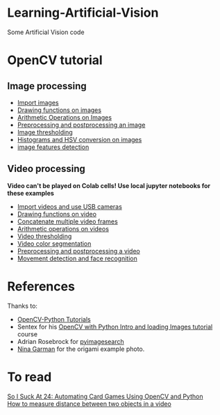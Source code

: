 # Learning-Artificial-Vision
Some Artificial Vision code

# OpenCV tutorial
## Image processing
* [Import images](https://github.com/JaledMC/Learning-Artificial-Vision/blob/master/Import_images.ipynb)
* [Drawing functions on images](https://github.com/JaledMC/Learning-Artificial-Vision/blob/master/drawing_functions_images.ipynb)
* [Arithmetic Operations on Images](https://github.com/JaledMC/Learning-Artificial-Vision/blob/master/arithmetic_operations_images.ipynb)
* [Preprocessing and postprocessing an image](https://github.com/JaledMC/Learning-Artificial-Vision/blob/master/preprocess_image.ipynb)
* [Image thresholding](https://github.com/JaledMC/Learning-Artificial-Vision/blob/master/Image_thresholding.ipynb)
* [Histograms and HSV conversion on images](https://github.com/JaledMC/Learning-Artificial-Vision/blob/master/histograms_HSV_images.ipynb)
* [image features detection](https://github.com/JaledMC/Learning-Artificial-Vision/blob/master/image_feature_detection.ipynb)

## Video processing

**Video can't be played on Colab cells! Use local jupyter notebooks for these examples**

* [Import videos and use USB cameras](https://github.com/JaledMC/Learning-Artificial-Vision/blob/master/import_videos_USB_cameras.ipynb)
* [Drawing functions on video](https://github.com/JaledMC/Learning-Artificial-Vision/blob/master/drawing_functions_video.ipynb)
* [Concatenate multiple video frames](https://github.com/JaledMC/Learning-Artificial-Vision/blob/master/Concatenate_multiple_video_frames.ipynb)
* [Arithmetic operations on videos](https://github.com/JaledMC/Learning-Artificial-Vision/blob/master/arithmetic_operations_videos.ipynb)
* [Video thresholding](https://github.com/JaledMC/Learning-Artificial-Vision/blob/master/video_thresholding_gradients.ipynb)
* [Video color segmentation](https://github.com/JaledMC/Learning-Artificial-Vision/blob/master/video_color_segmentation.ipynb)
* [Preprocessing and postprocessing a video](https://github.com/JaledMC/Learning-Artificial-Vision/blob/master/preprocess_video.ipynb)
* [Movement detection and face recognition](https://github.com/JaledMC/Learning-Artificial-Vision/blob/master/movement_face_detection.ipynb)

# References
Thanks to:   
* [OpenCV-Python Tutorials](https://opencv-python-tutroals.readthedocs.io/en/latest/py_tutorials/py_tutorials.html)  
* Sentex for his [OpenCV with Python Intro and loading Images tutorial](https://pythonprogramming.net/loading-images-python-opencv-tutorial/) course  
* Adrian Rosebrock for [pyimagesearch](https://www.pyimagesearch.com/)   
* [Nina Garman](https://pixabay.com/en/users/billithecat-7996303/) for the origami example photo.   

# To read  
[So I Suck At 24: Automating Card Games Using OpenCV and Python](https://arnab.org/blog/so-i-suck-24-automating-card-games-using-opencv-and-python)  
[How to measure distance between two objects in a video](http://answers.opencv.org/question/177732/how-to-measure-distance-between-2-objects-in-a-video-edited/)

